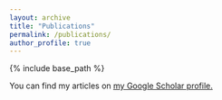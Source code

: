 ```yaml
---
layout: archive
title: "Publications"
permalink: /publications/
author_profile: true
---
```


{% include base_path %}

You can find my articles on <u><a href="https://scholar.google.com/citations?hl=en&user=8vr_EacAAAAJ">my Google Scholar profile</a>.</u>

